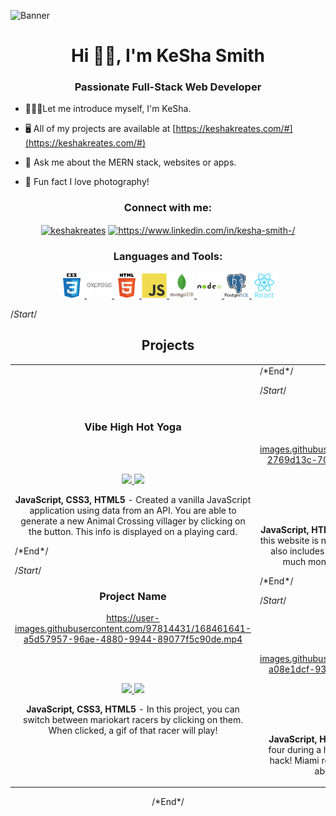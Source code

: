 ![Banner](https://user-images.githubusercontent.com/103616990/175493325-e485c8aa-5f80-4d91-9096-a706dc609889.png)



<h1 align="center">Hi 👋🏾, I'm KeSha Smith</h1>
<h3 align="center">Passionate Full-Stack Web Developer</h3>


- 👩🏾‍💻Let me introduce myself, I'm KeSha.

- 🖥 All of my projects are available at [https://keshakreates.com/#](https://keshakreates.com/#)

- 💬 Ask me about the MERN stack, websites or apps.

- 📸 Fun fact I love photography!

<h3 align="center">Connect with me:</h3>
<p align="center">
<a href="https://twitter.com/keshakreates" target="blank"><img align="center" src="https://raw.githubusercontent.com/rahuldkjain/github-profile-readme-generator/master/src/images/icons/Social/twitter.svg" alt="keshakreates" height="30" width="40" /></a>
<a href="https://www.linkedin.com/in/kesha-smith-/" target="blank"><img align="center" src="https://raw.githubusercontent.com/rahuldkjain/github-profile-readme-generator/master/src/images/icons/Social/linked-in-alt.svg" alt="https://www.linkedin.com/in/kesha-smith-/" height="30" width="40" /></a>
</p>

<h3 align="center">Languages and Tools:</h3>
<p align="center"> <a href="https://www.w3schools.com/css/" target="_blank" rel="noreferrer"> <img src="https://raw.githubusercontent.com/devicons/devicon/master/icons/css3/css3-original-wordmark.svg" alt="css3" width="40" height="40"/> </a> <a href="https://expressjs.com" target="_blank" rel="noreferrer"> <img src="https://raw.githubusercontent.com/devicons/devicon/master/icons/express/express-original-wordmark.svg" alt="express" width="40" height="40"/> </a> <a href="https://www.w3.org/html/" target="_blank" rel="noreferrer"> <img src="https://raw.githubusercontent.com/devicons/devicon/master/icons/html5/html5-original-wordmark.svg" alt="html5" width="40" height="40"/> </a> <a href="https://developer.mozilla.org/en-US/docs/Web/JavaScript" target="_blank" rel="noreferrer"> <img src="https://raw.githubusercontent.com/devicons/devicon/master/icons/javascript/javascript-original.svg" alt="javascript" width="40" height="40"/> </a> <a href="https://www.mongodb.com/" target="_blank" rel="noreferrer"> <img src="https://raw.githubusercontent.com/devicons/devicon/master/icons/mongodb/mongodb-original-wordmark.svg" alt="mongodb" width="40" height="40"/> </a> <a href="https://nodejs.org" target="_blank" rel="noreferrer"> <img src="https://raw.githubusercontent.com/devicons/devicon/master/icons/nodejs/nodejs-original-wordmark.svg" alt="nodejs" width="40" height="40"/> </a> <a href="https://www.postgresql.org" target="_blank" rel="noreferrer"> <img src="https://raw.githubusercontent.com/devicons/devicon/master/icons/postgresql/postgresql-original-wordmark.svg" alt="postgresql" width="40" height="40"/> </a> <a href="https://reactjs.org/" target="_blank" rel="noreferrer"> <img src="https://raw.githubusercontent.com/devicons/devicon/master/icons/react/react-original-wordmark.svg" alt="react" width="40" height="40"/> </a> </p>

/*Start*/
<h2 align="center">Projects </h2>
<div align="center">
<table>
<tr>
<td width="50%">
<h3 align="center" color="white">Vibe High Hot Yoga</h2>
<div align="center" >  
<a href='https://vibehighhotyoga.netlify.app'> 
</a>
    
<br>
<br>
<p>
  <a href="https://github.com/leahthompson01/ACNH-Generator" target="_blank">
  
<img src="https://img.shields.io/badge/Code-black?style=for-the-badge&logo=github"/>
    
<a href="https://animal-crossing-app.netlify.app/" target="_blank">
<img src="https://img.shields.io/badge/-website-green?style=for-the-badge&color=cb7e67"/>
</a>
</p>
<p><strong>JavaScript, CSS3, HTML5</strong> - Created a vanilla JavaScript application using data from an API. You are able to generate a new Animal Crossing villager by clicking on the button. This info is displayed on a playing card.</p>
</div>
/*End*/



/*Start*/
  
  <h3 align="center" color="white">Project Name</h2>
<div align="center" >  
<a href='Project link'> 
</a>
  
https://user-images.githubusercontent.com/97814431/168461641-a5d57957-96ae-4880-9944-89077f5c90de.mp4
  
<br>
<br>
<p>
  <a href="https://github.com/leahthompson01/MarioKart" target="_blank">
  
<img src="https://img.shields.io/badge/Code-black?style=for-the-badge&logo=github"/>
    
<a href="https://leahthompson01.github.io/MarioKart/" target="_blank">
<img src="https://img.shields.io/badge/-website-green?style=for-the-badge&color=cb7e67"/>
</a>
</p>
<p><strong>JavaScript, CSS3, HTML5</strong> - In this project, you can switch between mariokart racers by clicking on them. When clicked, a gif of that racer will play!</p>
</div>
</td>
<td width="50%">
/*End*/



/*Start*/
<h3 align="center" color="white">Capital Hack</h2>
<div align="center" >  
<a href='https://raissa-k.github.io/TECHTOGETHER-HACK/index.html'>
</a>
 
https://user-images.githubusercontent.com/97814431/168461352-2769d13c-7079-4a4b-8916-1c19bb1b5243.mp4
  
<br>
<br>
<p>
<a href="https://github.com/raissa-k/TECHTOGETHER-HACK" target="_blank">
<img src="https://img.shields.io/badge/Code-black?style=for-the-badge&logo=github"/>
</a>  
<a href="https://raissa-k.github.io/TECHTOGETHER-HACK/index.html" target="_blank">
<img src="https://img.shields.io/badge/-website-green?style=for-the-badge&color=cb7e67"/>
</a>
</p>
<p><strong>JavaScript, HTML5, CSS3</strong> - Completed for a hackathon, this website is not only responsive and fully accessible. It also includes calculators to accurately estimate how much money is in your 401k or 403b account.</p>
</div>
/*End*/


/*Start*/
  <h3 align="center" color="white">Above the Horizon</h2>
<div align="center" >  
<a href='https://leahthompson01.github.io/UpdatedSpace/index.html'>
</a>
 
https://user-images.githubusercontent.com/97814431/168459317-a08e1dcf-9335-4331-947b-b63722c42e64.mp4
  
<br>
<br>
<p>
<a href="https://github.com/leahthompson01/UpdatedSpace" target="_blank">
<img src="https://img.shields.io/badge/Code-black?style=for-the-badge&logo=github"/>
</a>  
<a href="https://leahthompson01.github.io/UpdatedSpace/index.html" target="_blank">
<img src="https://img.shields.io/badge/-website-green?style=for-the-badge&color=cb7e67"/>
</a>
</p>
<p><strong>JavaScript, HTML5, CSS3</strong> - Completed as a team of four during a hackathon. This project won best space hack! Miami residents can use this app to learn more about the Florida space scene.</p>
</div>
</table>
/*End*/

